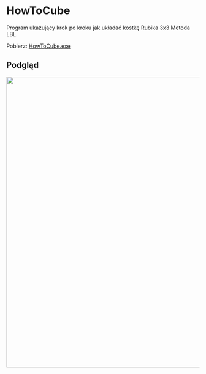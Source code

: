 # HowToCube
Program ukazujący krok po kroku jak układać kostkę Rubika 3x3
Metoda LBL.

Pobierz: <a href="https://minhaskamal.github.io/DownGit/#/home?url=https://github.com/semazurek/HowToCube/blob/main/HowToCube.exe">HowToCube.exe</a>

## Podgląd

<img src="https://user-images.githubusercontent.com/85984736/158049838-2c300bce-a784-4d82-b175-2ea0cb352dad.png" width="760">

